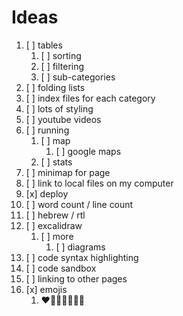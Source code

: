 # Ideas

1. [ ] tables
   1. [ ] sorting
   2. [ ] filtering
   3. [ ] sub-categories
2. [ ] folding lists
3. [ ] index files for each category
4. [ ] lots of styling
5. [ ] youtube videos
6. [ ] running
   1. [ ] map
      1. [ ] google maps
   2. [ ] stats
7. [ ] minimap for page
8. [ ] link to local files on my computer
9. [x] deploy
10. [ ] word count / line count
11. [ ] hebrew / rtl
12. [ ] excalidraw
    1. [ ] more
       1. [ ] diagrams
13. [ ] code syntax highlighting
14. [ ] code sandbox
15. [ ] linking to other pages
16. [x] emojis
    1.  ❤🧡💛💙💜🤎💖
